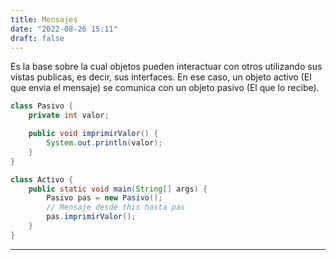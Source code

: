 ```yaml
---
title: Mensajes
date: "2022-08-26 15:11"
draft: false
---
```

Es la base sobre la cual objetos pueden interactuar con otros utilizando sus vistas publicas, es decir, sus interfaces. En ese caso, un objeto activo (El que envia el mensaje) se comunica con un objeto pasivo (El que lo recibe).

```Java
class Pasivo {
	private int valor;

	public void imprimirValor() {
		System.out.println(valor);
	}
}

class Activo {
	public static void main(String[] args) {
		Pasivo pas = new Pasivo();
		// Mensaje desde this hasta pas
		pas.imprimirValor();
	}
}
```
___
